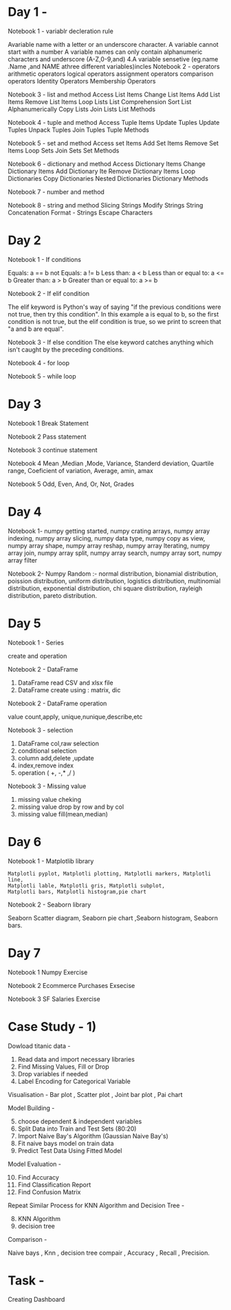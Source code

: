 # Day 1 -

Notebook 1 - variablr decleration rule

Avariable name with a letter or an underscore character.
A variable cannot start with a number
A variable names can only contain alphanumeric characters and underscore (A-Z,0-9,and)
4.A variable sensetive (eg.name .Name ,and NAME athree different variables)incles
Notebook 2 - operators arithmetic operators logical operators assignment operators comparison operators Identity Operators Membership Operators

Notebook 3 - list and method Access List Items Change List Items Add List Items Remove List Items Loop Lists List Comprehension Sort List Alphanumerically Copy Lists Join Lists List Methods

Notebook 4 - tuple and method Access Tuple Items Update Tuples Update Tuples Unpack Tuples Join Tuples Tuple Methods

Notebook 5 - set and method Access set Items Add Set Items Remove Set Items Loop Sets Join Sets Set Methods

Notebook 6 - dictionary and method Access Dictionary Items Change Dictionary Items Add Dictionary Ite Remove Dictionary Items Loop Dictionaries Copy Dictionaries Nested Dictionaries Dictionary Methods

Notebook 7 - number and method

Notebook 8 - string and method Slicing Strings Modify Strings String Concatenation Format - Strings Escape Characters
   
# Day 2

Notebook 1 - If conditions

Equals: a == b
not Equals: a != b
Less than: a < b
Less than or equal to: a <= b
Greater than: a > b
Greater than or equal to: a >= b

Notebook 2 - If elif condition

The elif keyword is Python's way of saying "if the previous conditions were not true, then try this condition".
In this example a is equal to b, so the first condition is not true, but the elif condition is true, so we print to screen that "a and b are equal".

Notebook 3 - If else condition
The else keyword catches anything which isn't caught by the preceding conditions.

Notebook 4 - for loop

Notebook 5 - while loop

# Day 3

Notebook 1 Break Statement

Notebook 2 Pass statement

Notebook 3 continue statement

Notebook 4
Mean ,Median ,Mode, Variance, Standerd deviation, Quartile range, Coeficient of variation, Average, amin, amax

Notebook 5
Odd, Even, And, Or, Not, Grades

# Day 4

Notebook 1- numpy getting started, numpy crating arrays, numpy array indexing, numpy array slicing, numpy data type, numpy copy as view,
numpy array shape, numpy array reshap, numpy array lterating, numpy array join, numpy array split, numpy array search, numpy array sort, 
numpy array filter

Notebook 2- 
Numpy Random :- normal distribution, bionamial distribution, poission distribution, uniform distribution, logistics distribution, multinomial distribution, 
exponential distribution, chi square distribution, rayleigh distribution, pareto distribution.

# Day 5

Notebook 1 - Series 

create and operation 

Notebook 2 - DataFrame

1) DataFrame read CSV and xlsx file
2)  DataFrame create using : matrix, dic

Notebook 2 - DataFrame operation

value count,apply, unique,nunique,describe,etc

Notebook 3 - selection

1) DataFrame col,raw selection
2) conditional selection
3) column add,delete ,update
4) index,remove index
5) operation ( +, -,* ,/ )
   
Notebook 3 - Missing value 

1) missing value cheking
2) missing value drop by row and by col
3) missing value fill(mean,median)

# Day 6 

Notebook 1 -  Matplotlib library

    Matplotli pyplot, Matplotli plotting, Matplotli markers, Matplotli line, 
    Matplotli lable, Matplotli gris, Matplotli subplot,
    Matplotli bars, Matplotli histogram,pie chart

Notebook 2 - Seaborn library

Seaborn Scatter diagram, Seaborn pie chart ,Seaborn histogram, Seaborn bars.

# Day 7

Notebook 1
Numpy Exercise

Notebook 2
Ecommerce Purchases Exsecise

Notebook 3
SF Salaries Exercise

# Case Study - 1) 

Dowload titanic data - 

1) Read data and import necessary libraries
2) Find Missing Values, Fill or Drop
3) Drop variables if needed
4) Label Encoding for Categorical Variable

 Visualisation - Bar plot , Scatter plot , Joint bar plot , Pai chart

 Model Building -
 
 5) choose dependent & independent variables
 6) Split Data into Train and Test Sets (80:20)
 7) Import Naive Bay's Algorithm (Gaussian Naive Bay's)
 8) Fit naive bays model on train data
 9) Predict Test Data Using Fitted Model

 Model Evaluation - 
 
 10) Find Accuracy
 11) Find Classification Report
 12) Find Confusion Matrix

 Repeat Similar Process for KNN Algorithm and Decision Tree - 
 
 8) KNN Algorithm
 8) decision tree

Comparison - 

Naive bays , Knn , decision tree compair , Accuracy , Recall , Precision.  

# Task -

Creating Dashboard


 
 
 
   

